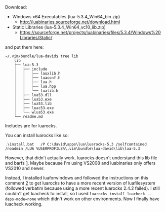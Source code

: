 Download:

* Windows x64 Executables (lua-5.3.4_Win64_bin.zip)
    * http://luabinaries.sourceforge.net/download.html
* Static Libraries (lua-5.3.4_Win64_vc10_lib.zip)
    * https://sourceforge.net/projects/luabinaries/files/5.3.4/Windows%20Libraries/Static/

and put them here:

    ~/.vim/bundle/lua-david$ tree lib
        lib
        ├── lua-5.3
        │   ├── include
        │   │   ├── lauxlib.h
        │   │   ├── luaconf.h
        │   │   ├── lua.h
        │   │   ├── lua.hpp
        │   │   └── lualib.h
        │   ├── lua53.dll
        │   ├── lua53.exe
        │   ├── lua53.lib
        │   ├── luac53.exe
        │   └── wlua53.exe
        └── readme.md


Includes are for luarocks.

You can install luarocks like so:

    .\install.bat   /P C:\david\apps\lua\luarocks-5.3 /selfcontained /noadmin /LUA %USERPROFILE%\.vim\bundle\lua-david\lib\lua-5.3

However, that didn't actually work. luarocks doesn't understand this lib file
and barfs [1]. Maybe because I'm using VS2008 and luabinaries only offers
VS2010 and newer.

Instead, I installed luaforwindows and followed the instructions on this
comment [2] to get luarocks to have a more recent version of luafilesystem
(followed verbatim because using a more recent luarocks 2.4.2 failed). I still
couldn't get luacheck to install, so I used `luarocks install luacheck
--deps-mode=none` which didn't work on other environments. Now I finally have
luacheck working.

[1]: https://github.com/keplerproject/luafilesystem/issues/82
[2]: https://github.com/rjpcomputing/luaforwindows/issues/80#issuecomment-193851597
